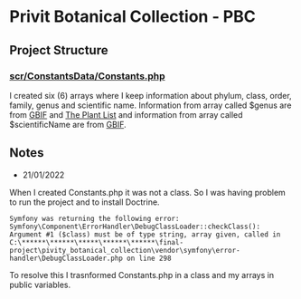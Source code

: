# Privit Botanical Collection - PBC

## Project Structure

### [scr/ConstantsData/Constants.php](https://github.com/BarbaraCristinaNunes/final-project/blob/main/pivity_botanical_collection/src/ConstantsData/Constants.php)

I created six (6) arrays where I keep information about phylum, class, order, family, genus and scientific name. Information from array called $genus are from [GBIF](https://www.gbif.org/species/2519) and [The Plant List](http://www.theplantlist.org/browse/A/Cactaceae/) and information from array called $scientificName are from [GBIF](https://www.gbif.org/species/2519).

## <b>Notes</b>

* 21/01/2022

When I created Constants.php it was not a class. So I was having problem to run the project and to install Doctrine.

    Symfony was returning the following error:
    Symfony\Component\ErrorHandler\DebugClassLoader::checkClass(): Argument #1 ($class) must be of type string, array given, called in C:\******\******\*****\******\******\final-project\pivity_botanical_collection\vendor\symfony\error-handler\DebugClassLoader.php on line 298

To resolve this I trasnformed Constants.php in a class and my arrays in public variables.